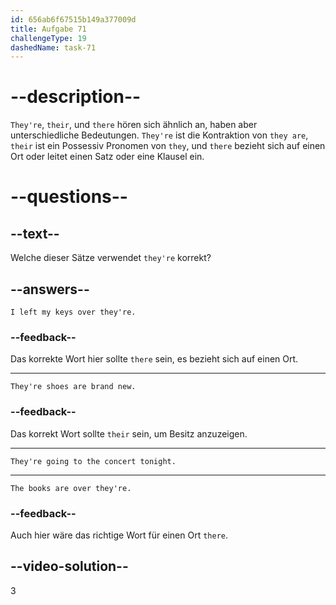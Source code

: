 ```yaml
---
id: 656ab6f67515b149a377009d
title: Aufgabe 71
challengeType: 19
dashedName: task-71
---
```


# --description--

`They're`, `their`, und `there` hören sich ähnlich an, haben aber unterschiedliche Bedeutungen. `They're` ist die Kontraktion von `they are`, `their` ist ein Possessiv Pronomen von `they`, und `there` bezieht sich auf einen Ort oder leitet einen Satz oder eine Klausel ein.

# --questions--

## --text--

Welche dieser Sätze verwendet `they're` korrekt?

## --answers--

`I left my keys over they're.`

### --feedback--

Das korrekte Wort hier sollte `there` sein, es bezieht sich auf einen Ort.

---

`They're shoes are brand new.`

### --feedback--

Das korrekt Wort sollte `their` sein, um Besitz anzuzeigen.

---

`They're going to the concert tonight.`

---

`The books are over they're.`

### --feedback--

Auch hier wäre das richtige Wort für einen Ort `there`.

## --video-solution--

3
